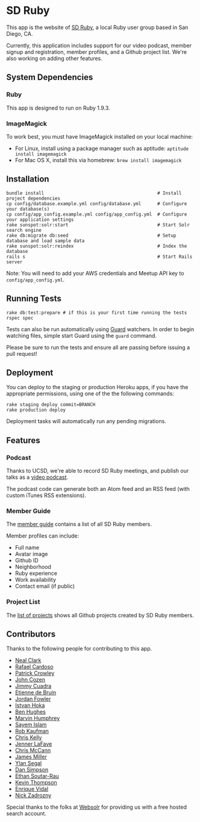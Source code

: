 # SD Ruby

This app is the website of [SD Ruby](http://sdruby.org), a local Ruby user group based in San Diego, CA.

Currently, this application includes support for our video podcast, member signup and registration, member profiles, and a Github project list. We're also working on adding other features.


## System Dependencies ##

### Ruby ###

This app is designed to run on Ruby 1.9.3.

### ImageMagick ###

To work best, you must have ImageMagick installed on your local machine:

* For Linux, install using a package manager such as aptitude: `aptitude install imagemagick`
* For Mac OS X, install this via homebrew: `brew install imagemagick`

## Installation ##

``` shell
bundle install                                          # Install project dependencies
cp config/database.example.yml config/database.yml      # Configure your database(s)
cp config/app_config.example.yml config/app_config.yml  # Configure your application settings
rake sunspot:solr:start                                 # Start Solr search engine
rake db:migrate db:seed                                 # Setup database and load sample data
rake sunspot:solr:reindex                               # Index the database
rails s                                                 # Start Rails server
```

Note: You will need to add your AWS credentials and Meetup API key to `config/app_config.yml`.

## Running Tests ##

``` shell
rake db:test:prepare # if this is your first time running the tests
rspec spec
```

Tests can also be run automatically using [Guard](https://github.com/guard/guard) watchers. In order to begin watching files, simple start Guard using the `guard` command.

Please be sure to run the tests and ensure all are passing before issuing a pull request!

## Deployment ##

You can deploy to the staging or production Heroku apps, if you have the appropriate permissions, using one of the the following commands:
``` shell
rake staging deploy commit=BRANCH
rake production deploy
```

Deployment tasks will automatically run any pending migrations.

## Features ##

### Podcast ###

Thanks to UCSD, we're able to record SD Ruby meetings, and publish our talks as a [video podcast](http://sdruby.org/podcast).

The podcast code can generate both an Atom feed and an RSS feed (with custom iTunes RSS extensions).

### Member Guide ###

The [member guide](http://sdruby.org/users) contains a list of all SD Ruby members.

Member profiles can include:

* Full name
* Avatar image
* Github ID
* Neighborhood
* Ruby experience
* Work availability
* Contact email (if public)

### Project List ###

The [list of projects](http://sdruby.org/projects) shows all Github projects created by SD Ruby members.

## Contributors ##

Thanks to the following people for contributing to this app.

* [Neal Clark](https://github.com/nclark/)
* [Rafael Cardoso](https://github.com/rafamvc)
* [Patrick Crowley](https://github.com/mokolabs/)
* [John Cozen](https://github.com/mediamaker)
* [Jimmy Cuadra](https://github.com/jimmycuadra)
* [Etienne de Bruin](https://github.com/etdebruin)
* [Jordan Fowler](https://github.com/thebreeze/)
* [Istvan Hoka](https://github.com/ihoka)
* [Ben Hughes](https://github.com/rubiety/)
* [Marvin Humphrey](http://rectangular.com)
* [Sayem Islam](https://github.com/sayem/)
* [Rob Kaufman](https://github.com/notch8/)
* [Chris Kelly](https://github.com/chriskelly/)
* [Jenner LaFave](https://github.com/jenrzzz)
* [Chris McCann](https://github.com/testflyjets/)
* [James Miller](https://github.com/bensie/)
* [Ylan Segal](https://github.com/ylansegal)
* [Dan Simpson](https://github.com/dansimpson/)
* [Ethan Soutar-Rau](https://github.com/ethansr)
* [Kevin Thompson](https://github.com/kevinthompson)
* [Enrique Vidal](https://github.com/EnriqueVidal)
* [Nick Zadrozny](https://github.com/nz/)

Special thanks to the folks at [Websolr](http://websolr.com/) for providing us with a free hosted search account.

